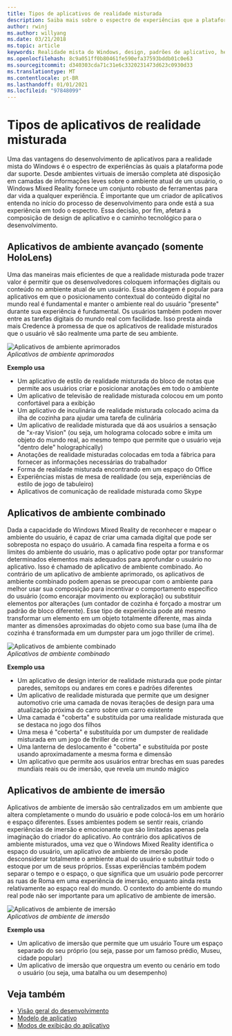 ```yaml
---
title: Tipos de aplicativos de realidade misturada
description: Saiba mais sobre o espectro de experiências que a plataforma de realidade misturada pode dar suporte, desde ambientes totalmente envolventes até o leve em camadas de informações sobre o ambiente atual de um usuário.
author: rwinj
ms.author: willyang
ms.date: 03/21/2018
ms.topic: article
keywords: Realidade mista do Windows, design, padrões de aplicativo, headset de realidade misturada, headset de realidade mista do Windows, headset da realidade virtual, HoloLens
ms.openlocfilehash: 8c9a051ff0b80461fe590efa37593bddb01c0e63
ms.sourcegitcommit: d340303cda71c31e6c3320231473d623c0930d33
ms.translationtype: MT
ms.contentlocale: pt-BR
ms.lasthandoff: 01/01/2021
ms.locfileid: "97848099"
---
```

# <a name="types-of-mixed-reality-apps"></a>Tipos de aplicativos de realidade misturada

Uma das vantagens do desenvolvimento de aplicativos para a realidade mista do Windows é o espectro de experiências às quais a plataforma pode dar suporte. Desde ambientes virtuais de imersão completa até disposição em camadas de informações leves sobre o ambiente atual de um usuário, o Windows Mixed Reality fornece um conjunto robusto de ferramentas para dar vida a qualquer experiência. É importante que um criador de aplicativos entenda no início do processo de desenvolvimento para onde está a sua experiência em todo o espectro. Essa decisão, por fim, afetará a composição de design de aplicativo e o caminho tecnológico para o desenvolvimento.

## <a name="enhanced-environment-apps-hololens-only"></a>Aplicativos de ambiente avançado (somente HoloLens)

Uma das maneiras mais eficientes de que a realidade misturada pode trazer valor é permitir que os desenvolvedores coloquem informações digitais ou conteúdo no ambiente atual de um usuário. Essa abordagem é popular para aplicativos em que o posicionamento contextual do conteúdo digital no mundo real é fundamental e manter o ambiente real do usuário "presente" durante sua experiência é fundamental. Os usuários também podem mover entre as tarefas digitais do mundo real com facilidade. Isso presta ainda mais Credence à promessa de que os aplicativos de realidade misturados que o usuário vê são realmente uma parte de seu ambiente.

![Aplicativos de ambiente aprimorados](images/enhancedenvironmentapps-640px.jpg)<br>
*Aplicativos de ambiente aprimorados*

**Exemplo usa**
* Um aplicativo de estilo de realidade misturada do bloco de notas que permite aos usuários criar e posicionar anotações em todo o ambiente
* Um aplicativo de televisão de realidade misturada colocou em um ponto confortável para a exibição
* Um aplicativo de inculinária de realidade misturada colocado acima da ilha de cozinha para ajudar uma tarefa de culinária
* Um aplicativo de realidade misturada que dá aos usuários a sensação de "x-ray Vision" (ou seja, um holograma colocado sobre e imita um objeto do mundo real, ao mesmo tempo que permite que o usuário veja "dentro dele" holographically)
* Anotações de realidade misturadas colocadas em toda a fábrica para fornecer as informações necessárias do trabalhador
* Forma de realidade misturada encontrando em um espaço do Office
* Experiências mistas de mesa de realidade (ou seja, experiências de estilo de jogo de tabuleiro)
* Aplicativos de comunicação de realidade misturada como Skype

## <a name="blended-environment-apps"></a>Aplicativos de ambiente combinado

Dada a capacidade do Windows Mixed Reality de reconhecer e mapear o ambiente do usuário, é capaz de criar uma camada digital que pode ser sobreposta no espaço do usuário. A camada fina respeita a forma e os limites do ambiente do usuário, mas o aplicativo pode optar por transformar determinados elementos mais adequados para aprofundar o usuário no aplicativo. Isso é chamado de aplicativo de ambiente combinado. Ao contrário de um aplicativo de ambiente aprimorado, os aplicativos de ambiente combinado podem apenas se preocupar com o ambiente para melhor usar sua composição para incentivar o comportamento específico do usuário (como encorajar movimento ou exploração) ou substituir elementos por alterações (um contador de cozinha é forçado a mostrar um padrão de bloco diferente). Esse tipo de experiência pode até mesmo transformar um elemento em um objeto totalmente diferente, mas ainda manter as dimensões aproximadas do objeto como sua base (uma ilha de cozinha é transformada em um dumpster para um jogo thriller de crime).

![Aplicativos de ambiente combinado](images/blendedenvironmentapps-640px.jpg)<br>
*Aplicativos de ambiente combinado*

**Exemplo usa**
* Um aplicativo de design interior de realidade misturada que pode pintar paredes, semitops ou andares em cores e padrões diferentes
* Um aplicativo de realidade misturada que permite que um designer automotivo crie uma camada de novas iterações de design para uma atualização próxima do carro sobre um carro existente
* Uma camada é "coberta" e substituída por uma realidade misturada que se destaca no jogo dos filhos
* Uma mesa é "coberta" e substituída por um dumpster de realidade misturada em um jogo de thriller de crime
* Uma lanterna de deslocamento é "coberta" e substituída por poste usando aproximadamente a mesma forma e dimensão
* Um aplicativo que permite aos usuários entrar brechas em suas paredes mundiais reais ou de imersão, que revela um mundo mágico

## <a name="immersive-environment-apps"></a>Aplicativos de ambiente de imersão

Aplicativos de ambiente de imersão são centralizados em um ambiente que altera completamente o mundo do usuário e pode colocá-los em um horário e espaço diferentes. Esses ambientes podem se sentir reais, criando experiências de imersão e emocionante que são limitadas apenas pela imaginação do criador do aplicativo. Ao contrário dos aplicativos de ambiente misturados, uma vez que o Windows Mixed Reality identifica o espaço do usuário, um aplicativo de ambiente de imersão pode desconsiderar totalmente o ambiente atual do usuário e substituir todo o estoque por um de seus próprios. Essas experiências também podem separar o tempo e o espaço, o que significa que um usuário pode percorrer as ruas de Roma em uma experiência de imersão, enquanto ainda resta relativamente ao espaço real do mundo. O contexto do ambiente do mundo real pode não ser importante para um aplicativo de ambiente de imersão.

![Aplicativos de ambiente de imersão](images/windows-mixed-reality-640px.jpg)<br>
*Aplicativos de ambiente de imersão*

**Exemplo usa**
* Um aplicativo de imersão que permite que um usuário Toure um espaço separado do seu próprio (ou seja, passe por um famoso prédio, Museu, cidade popular)
* Um aplicativo de imersão que orquestra um evento ou cenário em todo o usuário (ou seja, uma batalha ou um desempenho)

## <a name="see-also"></a>Veja também

* [Visão geral do desenvolvimento](../develop/development.md)
* [Modelo de aplicativo](app-model.md)
* [Modos de exibição do aplicativo](app-views.md)
